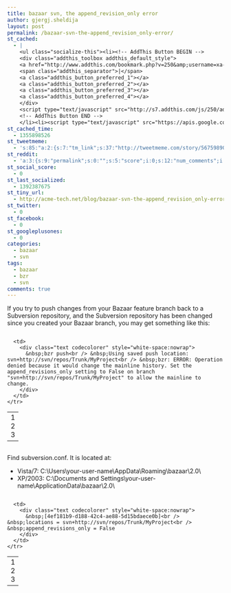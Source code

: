 ```yaml
---
title: bazaar svn, the append_revision_only error
author: gjergj.sheldija
layout: post
permalink: /bazaar-svn-the-append_revision_only-error/
st_cached:
  - |
    <ul class="socialize-this"><li><!-- AddThis Button BEGIN -->
    <div class="addthis_toolbox addthis_default_style">
    <a href="http://www.addthis.com/bookmark.php?v=250&amp;username=xa-4ca3f7522e6e7fdb" class="addthis_button_compact">Share</a>
    <span class="addthis_separator">|</span>
    <a class="addthis_button_preferred_1"></a>
    <a class="addthis_button_preferred_2"></a>
    <a class="addthis_button_preferred_3"></a>
    <a class="addthis_button_preferred_4"></a>
    </div>
    <script type="text/javascript" src="http://s7.addthis.com/js/250/addthis_widget.js#username=xa-4ca3f7522e6e7fdb"></script>
    <!-- AddThis Button END -->
    </li><li><script type="text/javascript" src="https://apis.google.com/js/plusone.js"></script><g:plusone size="tall" href="http://acme-tech.net/blog/bazaar-svn-the-append_revision_only-error/"></g:plusone></li></ul>
st_cached_time:
  - 1355898526
st_tweetmeme:
  - 's:85:"a:2:{s:7:"tm_link";s:37:"http://tweetmeme.com/story/5675989045";s:9:"url_count";i:0;}";'
st_reddit:
  - 'a:3:{s:9:"permalink";s:0:"";s:5:"score";i:0;s:12:"num_comments";i:0;}'
st_social_score:
  - 0
st_last_socialized:
  - 1392387675
st_tiny_url:
  - http://acme-tech.net/blog/bazaar-svn-the-append_revision_only-error/
st_twitter:
  - 0
st_facebook:
  - 0
st_googleplusones:
  - 0
categories:
  - bazaar
  - svn
tags:
  - bazaar
  - bzr
  - svn
comments: true
---
```

If you try to push changes from your Bazaar feature branch back to a Subversion repository, and the Subversion repository has been changed since you created your Bazaar branch, you may get something like this:

<div class="codecolorer-container text geshi" style="overflow:auto;white-space:nowrap;width:100%;">
  <table cellspacing="0" cellpadding="0">
    <tr>
      <td class="line-numbers">
        <div>
          1<br />2<br />3<br />
        </div>
      </td>
      
      <td>
        <div class="text codecolorer" style="white-space:nowrap">
          &nbsp;bzr push<br /> &nbsp;Using saved push location: svn+http://svn/repos/Trunk/MyProject<br /> &nbsp;bzr: ERROR: Operation denied because it would change the mainline history. Set the append_revisions_only setting to False on branch "svn+http://svn/repos/Trunk/MyProject" to allow the mainline to change.
        </div>
      </td>
    </tr>
  </table>
</div>

Find subversion.conf. It is located at:

*   Vista/7: C:\Users\your-user-name\AppData\Roaming\bazaar\2.0\
*   XP/2003: C:\Documents and Settings\your-user-name\ApplicationData\bazaar\2.0\

<div class="codecolorer-container text geshi" style="overflow:auto;white-space:nowrap;width:100%;">
  <table cellspacing="0" cellpadding="0">
    <tr>
      <td class="line-numbers">
        <div>
          1<br />2<br />3<br />
        </div>
      </td>
      
      <td>
        <div class="text codecolorer" style="white-space:nowrap">
          &nbsp;[4ef181b9-d188-42c4-ae88-5d15bdaece0b]<br /> &nbsp;locations = svn+http://svn/repos/Trunk/MyProject<br /> &nbsp;append_revisions_only = False
        </div>
      </td>
    </tr>
  </table>
</div>
